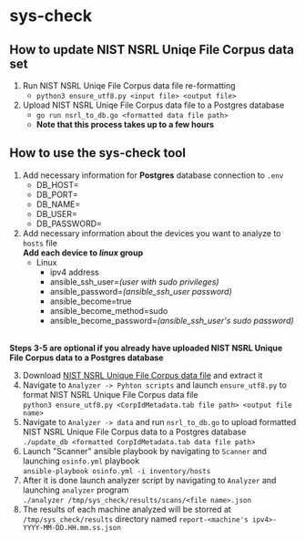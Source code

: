 # sys-check

## How to update NIST NSRL Uniqe File Corpus data set
1. Run NIST NSRL Uniqe File Corpus data file re-formatting
    - ```python3 ensure_utf8.py <input file> <output file>```
2. Upload NIST NSRL Uniqe File Corpus data file to a Postgres database
    - ```go run nsrl_to_db.go <formatted data file path>```
    - **Note that this process takes up to a few hours**

## How to use the sys-check tool
1. Add necessary information for **Postgres** database connection to `.env`
    - DB_HOST=
    - DB_PORT=
    - DB_NAME=
    - DB_USER=
    - DB_PASSWORD=
2. Add necessary information about the devices you want to analyze to `hosts` file
    <br>**Add each device to *linux* group**
    - Linux
        - ipv4 address
        - ansible_ssh_user=*(user with sudo privileges)*
        - ansible_password=*(ansible_ssh_user password)*
        - ansible_become=true
        - ansible_become_method=sudo
        - ansible_become_password=*(ansible_ssh_user's sudo password)*
          
</br>**Steps 3-5 are optional if you already have uploaded NIST NSRL Unique File Corpus data to a Postgres database**

3. Download [NIST NSRL Unique File Corpus data file](https://s3.amazonaws.com/docs.nsrl.nist.gov/morealgs/corpus/CorpIdMetadata.tab.zip) and extract it
4. Navigate to `Analyzer -> Pyhton scripts` and launch `ensure_utf8.py` to format NIST NSRL Unique File Corpus data file
    <br>```python3 ensure_utf8.py <CorpIdMetadata.tab file path> <output file name>```
5. Navigate to `Analyzer -> data` and run `nsrl_to_db.go` to upload formatted NIST NSRL Unique File Corpus data to a Postgres database
    <br>```./update_db <formatted CorpIdMetadata.tab data file path>```
6. Launch "Scanner" ansible playbook by navigating to `Scanner` and launching `osinfo.yml` playbook
    <br>```ansible-playbook osinfo.yml -i inventory/hosts```
7. After it is done launch analyzer script by navigating to `Analyzer` and launching `analyzer` program
    <br>```./analyzer /tmp/sys_check/results/scans/<file name>.json```
8. The results of each machine analyzed will be storred at `/tmp/sys_check/results` directory named `report-<machine's ipv4>-YYYY-MM-DD.HH.mm.ss.json`
